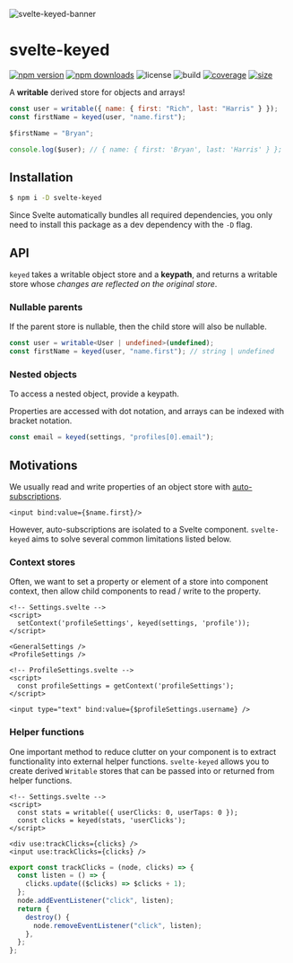 ![svelte-keyed-banner](https://user-images.githubusercontent.com/42545742/145455110-0d90603a-5fb3-453a-a9ea-7c4e3b443913.png)

# svelte-keyed

[![npm version](http://img.shields.io/npm/v/svelte-keyed.svg)](https://www.npmjs.com/package/svelte-keyed)
[![npm downloads](https://img.shields.io/npm/dm/svelte-keyed.svg)](https://www.npmjs.com/package/svelte-keyed)
![license](https://img.shields.io/npm/l/svelte-keyed)
![build](https://img.shields.io/github/workflow/status/bryanmylee/svelte-keyed/publish)
[![coverage](https://coveralls.io/repos/github/bryanmylee/svelte-keyed/badge.svg?branch=main)](https://coveralls.io/github/bryanmylee/svelte-keyed?branch=main)
[![size](https://img.shields.io/bundlephobia/min/svelte-keyed)](https://bundlephobia.com/result?p=svelte-keyed)

A **writable** derived store for objects and arrays!

```js
const user = writable({ name: { first: "Rich", last: "Harris" } });
const firstName = keyed(user, "name.first");

$firstName = "Bryan";

console.log($user); // { name: { first: 'Bryan', last: 'Harris' } };
```

## Installation

```bash
$ npm i -D svelte-keyed
```

Since Svelte automatically bundles all required dependencies, you only need to install this package as a dev dependency with the `-D` flag.

## API

`keyed` takes a writable object store and a **keypath**, and returns a writable store whose _changes are reflected on the original store_.

### Nullable parents

If the parent store is nullable, then the child store will also be nullable.

```ts
const user = writable<User | undefined>(undefined);
const firstName = keyed(user, "name.first"); // string | undefined
```

### Nested objects

To access a nested object, provide a keypath.

Properties are accessed with dot notation, and arrays can be indexed with bracket notation.

```js
const email = keyed(settings, "profiles[0].email");
```

## Motivations

We usually read and write properties of an object store with [auto-subscriptions](https://svelte.dev/tutorial/auto-subscriptions).

```svelte
<input bind:value={$name.first}/>
```

However, auto-subscriptions are isolated to a Svelte component. `svelte-keyed` aims to solve several common limitations listed below.

### Context stores

Often, we want to set a property or element of a store into component context, then allow child components to read / write to the property.

```svelte
<!-- Settings.svelte -->
<script>
  setContext('profileSettings', keyed(settings, 'profile'));
</script>

<GeneralSettings />
<ProfileSettings />
```

```svelte
<!-- ProfileSettings.svelte -->
<script>
  const profileSettings = getContext('profileSettings');
</script>

<input type="text" bind:value={$profileSettings.username} />
```

### Helper functions

One important method to reduce clutter on your component is to extract functionality into external helper functions. `svelte-keyed` allows you to create derived `Writable` stores that can be passed into or returned from helper functions.

```svelte
<!-- Settings.svelte -->
<script>
  const stats = writable({ userClicks: 0, userTaps: 0 });
  const clicks = keyed(stats, 'userClicks');
</script>

<div use:trackClicks={clicks} />
<input use:trackClicks={clicks} />
```

```js
export const trackClicks = (node, clicks) => {
  const listen = () => {
    clicks.update(($clicks) => $clicks + 1);
  };
  node.addEventListener("click", listen);
  return {
    destroy() {
      node.removeEventListener("click", listen);
    },
  };
};
```
